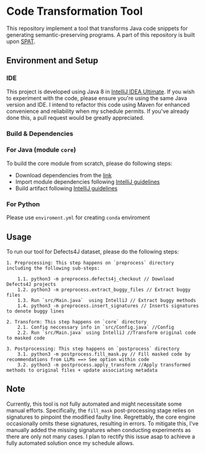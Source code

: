 # Code Transformation Tool
This repository implement a tool that transforms Java code snippets for generating semantic-preserving programs. A part of this repository is built upon [SPAT](https://github.com/Santiago-Yu/SPAT).

## Environment and Setup

### IDE
This project is developed using Java 8 in [IntelliJ IDEA Ultimate](https://www.jetbrains.com/idea/business/). If you wish to experiment with the code, please ensure you're using the same Java version and IDE. I intend to refactor this code using Maven for enhanced convenience and reliability when my schedule permits. If you've already done this, a pull request would be greatly appreciated.

### Build & Dependencies

### For Java (module `core`)
To build the core module from scratch, please do following steps:

- Download dependencies from the [link](https://figshare.com/s/05c50e7e0bd021ed16b3)
- Import module dependencies following [IntelliJ guidelines](https://www.jetbrains.com/help/idea/working-with-module-dependencies.html)
- Build artifact following [IntelliJ guidelines](https://www.jetbrains.com/help/idea/compiling-applications.html#package_into_jar)

### For Python
Please use `enviroment.yml` for creating `conda` enviroment

## Usage
To run our tool for Defects4J dataset, please do the following steps:

```
1. Preprocessing: This step happens on `preprocess` directory including the following sub-steps:
    
    1.1. python3 -m preprocess.defects4j_checkout // Download Defects4J projects
    1.2. python3 -m preprocess.extract_buggy_files // Extract buggy files
    1.3. Run `src/Main.java`  using IntelliJ // Extract buggy methods
    1.4. python3 -m preprocess.insert_signatures // Inserts signatures to denote buggy lines

2. Transform: This step happens on `core` directory
    2.1. Config neccessary info in `src/Config.java` //Config
    2.2. Run `src/Main.java` using IntelliJ //Transform original code to masked code

3. Postprocessing: This step happens on `postprocess` directory
    3.1. python3 -m postprocess.fill_mask.py // Fill masked code by recommendations from LLMs ==> See option within code
    3.2. python3 -m postprocess.apply_transform //Apply transformed methods to original files + update associating metadata
```

## Note
Currently, this tool is not fully automated and might necessitate some manual efforts. Specifically, the `fill_mask` post-processing stage relies on signatures to pinpoint the modified faulty line. Regrettably, the core engine occasionally omits these signatures, resulting in errors. To mitigate this, I've manually added the missing signatures when conducting experiments as there are only not many cases. I plan to rectify this issue asap to achieve a fully automated solution once my schedule allows. 

